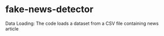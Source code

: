 # fake-news-detector
Data Loading: The code loads a dataset from a CSV file containing news article
